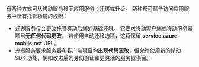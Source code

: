 有两种方式可从移动服务移至应用服务：迁移或升级。 两种都可赋予访问应用服务中所有托管功能的权限：

* *迁移*服务仅会更改托管移动后端的基础环境。 它要求移动客户端或移动服务器项目**无任何代码更改**。 若使用自动迁移选项，这将保留 **service.azure-mobile.net** URL。 
* *升级*服务要求服务器和客户端项目均**出现代码更改**，但允许使用新的移动 SDK 功能，例如改进后的身份验证和更灵活的服务器项目。 



<!--HONumber=Nov16_HO3-->


